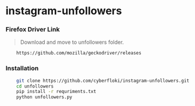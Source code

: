 # instagram-unfollowers

### Firefox Driver Link

>Download and move to unfollowers folder.

```bash
    https://github.com/mozilla/geckodriver/releases
```


### Installation

```bash
    git clone https://github.com/cyberfloki/instagram-unfollowers.git
    cd unfollowers
    pip install -r requriments.txt
    python unfollowers.py
```
